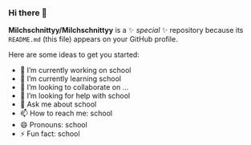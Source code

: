 ### Hi there 👋

**Milchschnittyy/Milchschnittyy** is a ✨ _special_ ✨ repository because its `README.md` (this file) appears on your GitHub profile.

Here are some ideas to get you started:

- 🔭 I’m currently working on school
- 🌱 I’m currently learning school
- 👯 I’m looking to collaborate on ...
- 🤔 I’m looking for help with school
- 💬 Ask me about school
- 📫 How to reach me: school
- 😄 Pronouns: school
- ⚡ Fun fact: school
